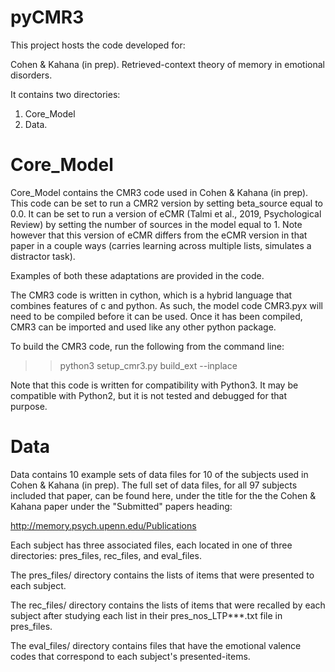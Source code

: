 # pyCMR3

This project hosts the code developed for: 

Cohen & Kahana (in prep). Retrieved-context theory of memory in emotional disorders.

It contains two directories: 

1. Core_Model
2. Data.

# Core_Model

Core_Model contains the CMR3 code used in Cohen & Kahana (in prep). This
code can be set to run a CMR2 version by setting beta_source equal to 0.0.
It can be set to run a version of eCMR (Talmi et al., 2019, Psychological Review) 
by setting the number of sources in the model equal to 1. Note however that
this version of eCMR differs from the eCMR version in that paper in a couple
ways (carries learning across multiple lists, simulates a distractor task).

Examples of both these adaptations are provided in the code.

The CMR3 code is written in cython, which is a hybrid language that combines
features of c and python. As such, the model code CMR3.pyx will need to 
be compiled before it can be used. Once it has been compiled, CMR3 can
be imported and used like any other python package.

To build the CMR3 code, run the following from the command line:

>> python3 setup_cmr3.py build_ext --inplace

Note that this code is written for compatibility with Python3. It may be
compatible with Python2, but it is not tested and debugged for that purpose.

# Data

Data contains 10 example sets of data files for 10 of the subjects 
used in Cohen & Kahana (in prep). The full set of data files, for all 97
subjects included that paper, can be found here, under the title for the
the Cohen & Kahana paper under the "Submitted" papers heading:

http://memory.psych.upenn.edu/Publications

Each subject has three associated files, each located in one of three
directories: pres_files, rec_files, and eval_files. 

The pres_files/ directory contains the lists of items that were presented to each
subject. 

The rec_files/ directory contains the lists of items that were recalled
by each subject after studying each list in their pres_nos_LTP***.txt file in pres_files.

The eval_files/ directory contains files that have the emotional valence codes 
that correspond to each subject's presented-items.
